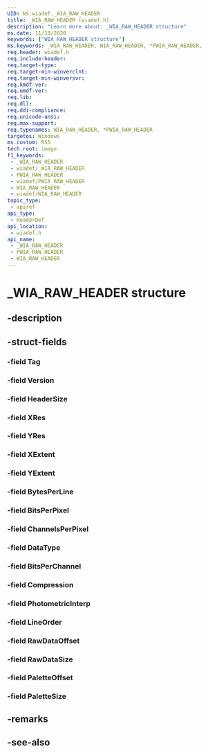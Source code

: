 ```yaml
---
UID: NS:wiadef._WIA_RAW_HEADER
title: _WIA_RAW_HEADER (wiadef.h)
description: "Learn more about: _WIA_RAW_HEADER structure"
ms.date: 11/18/2020
keywords: ["WIA_RAW_HEADER structure"]
ms.keywords: _WIA_RAW_HEADER, WIA_RAW_HEADER, *PWIA_RAW_HEADER,
req.header: wiadef.h
req.include-header: 
req.target-type: 
req.target-min-winverclnt: 
req.target-min-winversvr: 
req.kmdf-ver: 
req.umdf-ver: 
req.lib: 
req.dll: 
req.ddi-compliance: 
req.unicode-ansi: 
req.max-support: 
req.typenames: WIA_RAW_HEADER, *PWIA_RAW_HEADER
targetos: Windows
ms.custom: RS5
tech.root: image
f1_keywords:
 - _WIA_RAW_HEADER
 - wiadef/_WIA_RAW_HEADER
 - PWIA_RAW_HEADER
 - wiadef/PWIA_RAW_HEADER
 - WIA_RAW_HEADER
 - wiadef/WIA_RAW_HEADER
topic_type:
 - apiref
api_type:
 - HeaderDef
api_location:
 - wiadef.h
api_name:
 - _WIA_RAW_HEADER
 - PWIA_RAW_HEADER
 - WIA_RAW_HEADER
---
```


# _WIA_RAW_HEADER structure


## -description

## -struct-fields

### -field Tag

### -field Version

### -field HeaderSize

### -field XRes

### -field YRes

### -field XExtent

### -field YExtent

### -field BytesPerLine

### -field BitsPerPixel

### -field ChannelsPerPixel

### -field DataType

### -field BitsPerChannel

### -field Compression

### -field PhotometricInterp

### -field LineOrder

### -field RawDataOffset

### -field RawDataSize

### -field PaletteOffset

### -field PaletteSize

## -remarks

## -see-also

